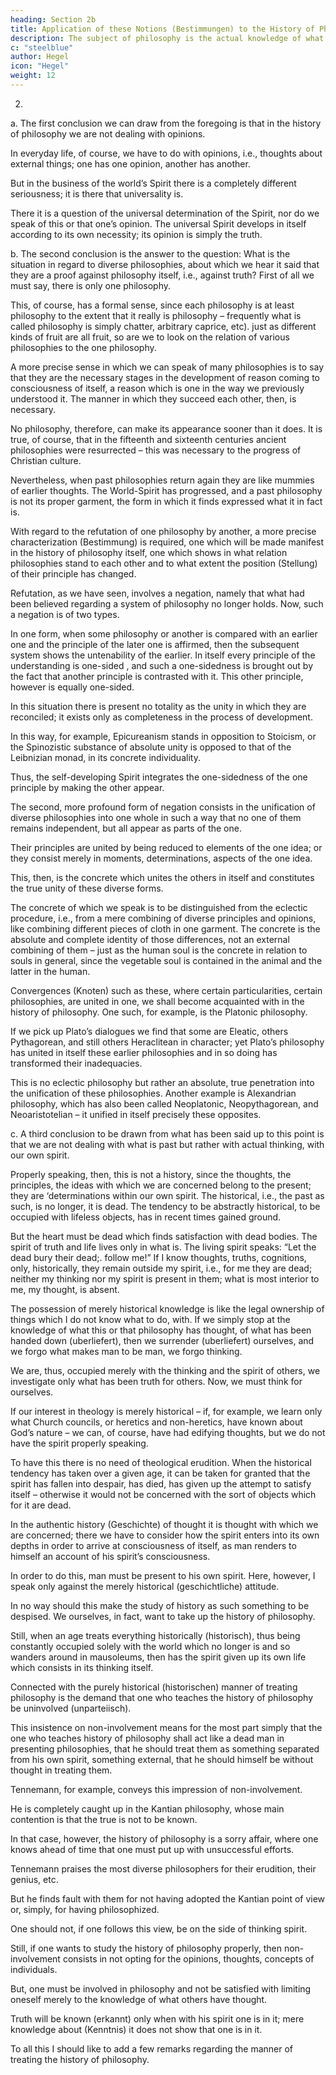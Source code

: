 ```yaml
---
heading: Section 2b
title: Application of these Notions (Bestimmungen) to the History of Philosophy
description: The subject of philosophy is the actual knowledge of what truly is.
c: "steelblue"
author: Hegel
icon: "Hegel"
weight: 12
---
```



2. 

a. The first conclusion we can draw from the foregoing is that in the history of philosophy we are not dealing with opinions. 

In everyday life, of course, we have to do with opinions, i.e., thoughts about external things; one has one opinion, another has another. 

But in the business of the world’s Spirit there is a completely different seriousness; it is there that universality is. 

There it is a question of the universal determination of the Spirit, nor do we speak of this or that one’s opinion. The universal Spirit develops in itself according to its own necessity; its opinion is simply the truth.

b. The second conclusion is the answer to the question: What is the situation in regard to diverse philosophies, about which we hear it said that they are a proof against philosophy itself, i.e., against truth? First of all we must say, there is only one philosophy. 

This, of course, has a formal sense, since each philosophy is at least philosophy to the extent that it really is philosophy – frequently what is called philosophy is simply chatter, arbitrary caprice, etc). just as different kinds of fruit are all fruit, so are we to look on the relation of various philosophies to the one philosophy. 

A more precise sense in which we can speak of many philosophies is to say that they are the necessary stages in the development of reason coming to consciousness of itself, a reason which is one in the way we previously understood it. The manner in which they succeed each other, then, is necessary. 

No philosophy, therefore, can make its appearance sooner than it does. It is true, of course, that in the fifteenth and sixteenth centuries ancient philosophies were resurrected – this was necessary to the progress of Christian culture. 

Nevertheless, when past philosophies return again they are like mummies of earlier thoughts. The World-Spirit has progressed, and a past philosophy is not its proper garment, the form in which it finds expressed what it in fact is.

With regard to the refutation of one philosophy by another, a more precise characterization (Bestimmung) is required, one which will be made manifest in the history of philosophy itself, one which shows in what relation philosophies stand to each other and to what extent the position (Stellung) of their principle has changed. 

Refutation, as we have seen, involves a negation, namely that what had been believed regarding a system of philosophy no longer holds. Now, such a negation is of two types. 

In one form, when some philosophy or another is compared with an earlier one and the principle of the later one is affirmed, then the subsequent system shows the untenability of the earlier. In itself every principle of the understanding is one-sided , and such a one-sidedness is brought out by the fact that another principle is contrasted with it. This other principle, however is equally one-sided. 

In this situation there is present no totality as the unity in which they are reconciled; it exists only as completeness in the process of development. 

In this way, for example, Epicureanism stands in opposition to Stoicism, or the Spinozistic substance of absolute unity is opposed to that of the Leibnizian monad, in its concrete individuality. 

Thus, the self-developing Spirit integrates the one-sidedness of the one principle by making the other appear. 

The second, more profound form of negation consists in the unification of diverse philosophies into one whole in such a way that no one of them remains independent, but all appear as parts of the one. 

Their principles are united by being reduced to elements of the one idea; or they consist merely in moments, determinations, aspects of the one idea. 

This, then, is the concrete which unites the others in itself and constitutes the true unity of these diverse forms.

The concrete of which we speak is to be distinguished from the eclectic procedure, i.e., from a mere combining of diverse principles and opinions, like combining different pieces of cloth in one garment. The concrete is the absolute and complete identity of those differences, not an external combining of them – just as the human soul is the concrete in relation to souls in general, since the vegetable soul is contained in the animal and the latter in the human. 

Convergences (Knoten) such as these, where certain particularities, certain philosophies, are united in one, we shall become acquainted with in the history of philosophy. One such, for example, is the Platonic philosophy. 

If we pick up Plato’s dialogues we find that some are Eleatic, others Pythagorean, and still others Heraclitean in character; yet Plato’s philosophy has united in itself these earlier philosophies and in so doing has transformed their inadequacies. 

This is no eclectic philosophy but rather an absolute, true penetration into the unification of these philosophies. Another example is Alexandrian philosophy, which has also been called Neoplatonic, Neopythagorean, and Neoaristotelian – it unified in itself precisely these opposites.

c. A third conclusion to be drawn from what has been said up to this point is that we are not dealing with what is past but rather with actual thinking, with our own spirit. 

Properly speaking, then, this is not a history, since the thoughts, the principles, the ideas with which we are concerned belong to the present; they are ‘determinations within our own spirit. The historical, i.e., the past as such, is no longer, it is dead. The tendency to be abstractly historical, to be occupied with lifeless objects, has in recent times gained ground.

But the heart must be dead which finds satisfaction with dead bodies. The spirit of truth and life lives only in what is. The living spirit speaks: “Let the dead bury their dead;. follow me!” If I know thoughts, truths, cognitions, only, historically, they remain outside my spirit, i.e., for me they are dead; neither my thinking nor my spirit is present in them; what is most interior to me, my thought, is absent. 

The possession of merely historical knowledge is like the legal ownership of things which I do not know what to do, with. If we simply stop at the knowledge of what this or that philosophy has thought, of what has been handed down (uberliefert), then we surrender (uberliefert) ourselves, and we forgo what makes man to be man, we forgo thinking. 

We are, thus, occupied merely with the thinking and the spirit of others, we investigate only what has been truth for others. Now, we must think for ourselves. 

If our interest in theology is merely historical – if, for example, we learn only what Church councils, or heretics and non-heretics, have known about God’s nature – we can, of course, have had edifying thoughts, but we do not have the spirit properly speaking. 

To have this there is no need of theological erudition. When the historical tendency has taken over a given age, it can be taken for granted that the spirit has fallen into despair, has died, has given up the attempt to satisfy itself – otherwise it would not be concerned with the sort of objects which for it are dead.

In the authentic history (Geschichte) of thought it is thought with which we are concerned; there we have to consider how the spirit enters into its own depths in order to arrive at consciousness of itself, as man renders to himself an account of his spirit’s consciousness. 

In order to do this, man must be present to his own spirit. Here, however, I speak only against the merely historical (geschichtliche) attitude. 

In no way should this make the study of history as such something to be despised. We ourselves, in fact, want to take up the history of philosophy. 

Still, when an age treats everything historically (historisch), thus being constantly occupied solely with the world which no longer is and so wanders around in mausoleums, then has the spirit given up its own life which consists in its thinking itself.

Connected with the purely historical (historischen) manner of treating philosophy is the demand that one who teaches the history of philosophy be uninvolved (unparteiisch). 

This insistence on non-involvement means for the most part simply that the one who teaches history of philosophy shall act like a dead man in presenting philosophies, that he should treat them as something separated from his own spirit, something external, that he should himself be without thought in treating them. 

Tennemann, for example, conveys this impression of non-involvement. 

He is completely caught up in the Kantian philosophy, whose main contention is that the true is not to be known. 

In that case, however, the history of philosophy is a sorry affair, where one knows ahead of time that one must put up with unsuccessful efforts. 

Tennemann praises the most diverse philosophers for their erudition, their genius, etc. 

But he finds fault with them for not having adopted the Kantian point of view or, simply, for having philosophized. 

One should not, if one follows this view, be on the side of thinking spirit. 

Still, if one wants to study the history of philosophy properly, then non-involvement consists in not opting for the opinions, thoughts, concepts of individuals. 

But, one must be involved in philosophy and not be satisfied with limiting oneself merely to the knowledge of what others have thought.

Truth will be known (erkannt) only when with his spirit one is in it; mere knowledge about (Kenntnis) it does not show that one is in it.

To all this I should like to add a few remarks regarding the manner of treating the history of philosophy.

